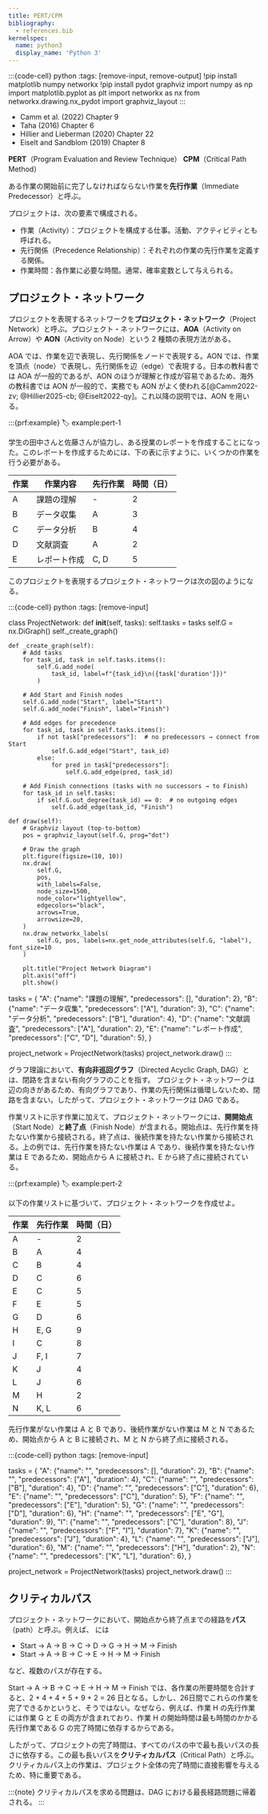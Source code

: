 ```yaml
---
title: PERT/CPM
bibliography:
  - references.bib
kernelspec:
  name: python3
  display_name: 'Python 3'
---
```


:::{code-cell} python
:tags: [remove-input, remove-output]
!pip install matplotlib numpy networkx
!pip install pydot graphviz
import numpy as np
import matplotlib.pyplot as plt
import networkx as nx
from networkx.drawing.nx_pydot import graphviz_layout
:::

- Camm et al. (2022) Chapter 9
- Taha (2016) Chapter 6
- Hillier and Lieberman (2020) Chapter 22
- Eiselt and Sandblom (2019) Chapter 8
  
**PERT**（Program Evaluation and Review Technique）
**CPM**（Critical Path Method）

ある作業の開始前に完了しなければならない作業を**先行作業**（Immediate Predecessor）と呼ぶ。

プロジェクトは、次の要素で構成される。

- 作業（Activity）：プロジェクトを構成する仕事。活動、アクティビティとも呼ばれる。
- 先行関係（Precedence Relationship）：それぞれの作業の先行作業を定義する関係。
- 作業時間：各作業に必要な時間。通常、確率変数として与えられる。

## プロジェクト・ネットワーク

プロジェクトを表現するネットワークを**プロジェクト・ネットワーク**（Project Network）と呼ぶ。プロジェクト・ネットワークには、**AOA**（Activity on Arrow）や **AON**（Activity on Node）という 2 種類の表現方法がある。

AOA では、作業を辺で表現し、先行関係をノードで表現する。AON では、作業を頂点（node）で表現し、先行関係を辺（edge）で表現する。日本の教科書では AOA が一般的であるが、AON のほうが理解と作成が容易であるため、海外の教科書では AON が一般的で、実務でも AON がよく使われる[@Camm2022-zv; @Hillier2025-cb; @Eiselt2022-qy]。これ以降の説明では、AON を用いる。

:::{prf:example}
:label: example:pert-1

学生の田中さんと佐藤さんが協力し、ある授業のレポートを作成することになった。このレポートを作成するためには、下の表に示すように、いくつかの作業を行う必要がある。

| 作業 | 作業内容     | 先行作業 | 時間（日） |
| ---- | ------------ | -------- | ---------- |
| A    | 課題の理解   | -        | 2          |
| B    | データ収集   | A        | 3          |
| C    | データ分析   | B        | 4          |
| D    | 文献調査     | A        | 2          |
| E    | レポート作成 | C, D     | 5          |

このプロジェクトを表現するプロジェクト・ネットワークは次の図のようになる。

:::{code-cell} python
:tags: [remove-input]

class ProjectNetwork:
    def __init__(self, tasks):
        self.tasks = tasks
        self.G = nx.DiGraph()
        self._create_graph()

    def _create_graph(self):
        # Add tasks
        for task_id, task in self.tasks.items():
            self.G.add_node(
                task_id, label=f"{task_id}\n({task['duration']})"
            )

        # Add Start and Finish nodes
        self.G.add_node("Start", label="Start")
        self.G.add_node("Finish", label="Finish")

        # Add edges for precedence
        for task_id, task in self.tasks.items():
            if not task["predecessors"]:  # no predecessors → connect from Start
                self.G.add_edge("Start", task_id)
            else:
                for pred in task["predecessors"]:
                    self.G.add_edge(pred, task_id)

        # Add Finish connections (tasks with no successors → to Finish)
        for task_id in self.tasks:
            if self.G.out_degree(task_id) == 0:  # no outgoing edges
                self.G.add_edge(task_id, "Finish")

    def draw(self):
        # Graphviz layout (top-to-bottom)
        pos = graphviz_layout(self.G, prog="dot")

        # Draw the graph
        plt.figure(figsize=(10, 10))
        nx.draw(
            self.G,
            pos,
            with_labels=False,
            node_size=1500,
            node_color="lightyellow",
            edgecolors="black",
            arrows=True,
            arrowsize=20,
        )
        nx.draw_networkx_labels(
            self.G, pos, labels=nx.get_node_attributes(self.G, "label"), font_size=10
        )

        plt.title("Project Network Diagram")
        plt.axis("off")
        plt.show()

tasks = {
    "A": {"name": "課題の理解", "predecessors": [], "duration": 2},
    "B": {"name": "データ収集", "predecessors": ["A"], "duration": 3},
    "C": {"name": "データ分析", "predecessors": ["B"], "duration": 4},
    "D": {"name": "文献調査", "predecessors": ["A"], "duration": 2},
    "E": {"name": "レポート作成", "predecessors": ["C", "D"], "duration": 5},
}

project_network = ProjectNetwork(tasks)
project_network.draw()
:::

グラフ理論において、**有向非巡回グラフ**（Directed Acyclic Graph, DAG）とは、閉路を含まない有向グラフのことを指す。
プロジェクト・ネットワークは辺の向きがあるため、有向グラフであり、作業の先行関係は循環しないため、閉路を含まない。したがって、プロジェクト・ネットワークは DAG である。

作業リストに示す作業に加えて、プロジェクト・ネットワークには、**開開始点**（Start Node）と**終了点**（Finish Node）が含まれる。開始点は、先行作業を持たない作業から接続される。終了点は、後続作業を持たない作業から接続される。上の例では、先行作業を持たない作業は A であり、後続作業を持たない作業は E であるため、開始点から A に接続され、E から終了点に接続されている。

:::{prf:example}
:label: example:pert-2

以下の作業リストに基づいて、プロジェクト・ネットワークを作成せよ。

| 作業 | 先行作業 | 時間（日） |
| ---- | -------- | ---------- |
| A    | -        | 2          |
| B    | A        | 4          |
| C    | B        | 4          |
| D    | C        | 6          |
| E    | C        | 5          |
| F    | E        | 5          |
| G    | D        | 6          |
| H    | E, G     | 9          |
| I    | C        | 8          |
| J    | F, I     | 7          |
| K    | J        | 4          |
| L    | J        | 6          |
| M    | H        | 2          |
| N    | K, L     | 6          |

先行作業がない作業は A と B であり、後続作業がない作業は M と N であるため、開始点から A と B に接続され、M と N から終了点に接続される。

:::{code-cell} python
:tags: [remove-input]

tasks = {
    "A": {"name": "", "predecessors": [], "duration": 2},
    "B": {"name": "", "predecessors": ["A"], "duration": 4},
    "C": {"name": "", "predecessors": ["B"], "duration": 4},
    "D": {"name": "", "predecessors": ["C"], "duration": 6},
    "E": {"name": "", "predecessors": ["C"], "duration": 5},
    "F": {"name": "", "predecessors": ["E"], "duration": 5},
    "G": {"name": "", "predecessors": ["D"], "duration": 6},
    "H": {"name": "", "predecessors": ["E", "G"], "duration": 9},
    "I": {"name": "", "predecessors": ["C"], "duration": 8},
    "J": {"name": "", "predecessors": ["F", "I"], "duration": 7},
    "K": {"name": "", "predecessors": ["J"], "duration": 4},
    "L": {"name": "", "predecessors": ["J"], "duration": 6},
    "M": {"name": "", "predecessors": ["H"], "duration": 2},
    "N": {"name": "", "predecessors": ["K", "L"], "duration": 6},
}

project_network = ProjectNetwork(tasks)
project_network.draw()
:::

## クリティカルパス

プロジェクト・ネットワークにおいて、開始点から終了点までの経路を**パス**（path）と呼ぶ。例えば、[](#example:pert-2) には

- Start → A → B → C → D → G → H → M → Finish
- Start → A → B → C → E → H → M → Finish

など、複数のパスが存在する。

Start → A → B → C → E → H → M → Finish では、各作業の所要時間を合計すると、2 + 4 + 4 + 5 + 9 + 2 = 26 日となる。しかし、26日間でこれらの作業を完了できるかというと、そうではない。なぜなら、例えば、作業 H の先行作業には作業 G と E の両方が含まれており、作業 H の開始時間は最も時間のかかる先行作業である G の完了時間に依存するからである。

したがって、プロジェクトの完了時間は、すべてのパスの中で最も長いパスの長さに依存する。この最も長いパスを**クリティカルパス**（Critical Path）と呼ぶ。クリティカルパス上の作業は、プロジェクト全体の完了時間に直接影響を与えるため、特に重要である。

:::{note}
クリティカルパスを求める問題は、DAG における最長経路問題に帰着される。
:::




